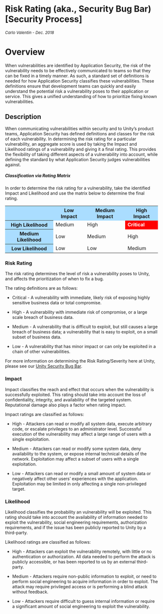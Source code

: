# Risk Rating (aka., Security Bug Bar) [Security Process]
<font size="-1">_Carlo Valentin - Dec. 2018_</font>

# Overview
When vulnerabilities are identified by Application Security, the risk of the vulnerability needs to be effectively communicated to teams so that they can be fixed in a timely manner. As such, a standard set of definitions is needed for how Application Security classifies these vulnerabilities. These definitions ensure that development teams can quickly and easily understand the potential risk a vulnerability poses to their application or service. This gives a unified understanding of how to prioritize fixing known vulnerabilities.

## Description
When communicating vulnerabilities within security and to Unity’s product teams, Application Security has defined definitions and classes for the risk of each vulnerability. In determining the risk rating for a particular vulnerability, an aggregate score is used by taking the Impact and Likelihood ratings of a vulnerability and giving it a final rating. This provides the flexibility of taking different aspects of a vulnerability into account, while defining the standard by what Application Security judges vulnerabilities against.

##### Classification via Rating Matrix
In order to determine the risk rating for a vulnerability, take the identified Impact and Likelihood and use the matrix below to determine the final rating.

<table>
<tr style="background-color:#aaddff">
<td></td><th>Low Impact</th><th>Medium Impact</th><th>High Impact</th></tr>
<tr>
<th style="background-color:#aaddff">High Likelihood</th>
<td>Medium</td><td>High</td><td style="background-color:red;color:white;font-weight:bold">Critical</td>
</tr>
<tr>
<th style="background-color:#aaddff">Medium Likelihood</th>
<td>Low</td><td>Medium</td><td>High</td>
</tr>
<tr>
<th style="background-color:#aaddff">Low Likelihood</th>
<td>Low</td><td>Low</td><td>Medium</td>
</tr>
</table>





### Risk Rating
The risk rating determines the level of risk a vulnerability poses to Unity, and affects the prioritization of when to fix a bug.

The rating definitions are as follows:

- Critical - A vulnerability with immediate, likely risk of exposing highly sensitive business data or total compromise.

- High - A vulnerability with immediate risk of compromise, or a large scale breach of business data.

- Medium - A vulnerability that is difficult to exploit, but still causes a large breach of business data; a vulnerability that is easy to exploit, on a small subset of business data.

- Low - A vulnerability that has minor impact or can only be exploited in a chain of other vulnerabilities.

For more information on determining the Risk Rating/Severity here at Unity, please see our [Unity Security Bug Bar](./Unity-Bug-Bar.md).

### Impact
Impact classifies the reach and effect that occurs when the vulnerability is successfully exploited. This rating should take into account the loss of confidentiality, integrity, and availability of the targeted system. Reputational damage also plays a factor when rating impact.

Impact ratings are classified as follows:

- High - Attackers can read or modify all system data, execute arbitrary code, or escalate privileges to an administrator level. Successful execution of the vulnerability may affect a large range of users with a single exploitation.

- Medium - Attackers can read or modify some system data, deny availability to the system, or expose internal technical details of the network. Exploitation may affect a subset of users with a single exploitation.

- Low - Attackers can read or modify a small amount of system data or negatively affect other users’ experiences with the application. Exploitation may be limited in only affecting a single non-privileged target.

### Likelihood
Likelihood classifies the probability an vulnerability will be exploited. This rating should take into account the availability of information needed to exploit the vulnerability, social engineering requirements, authorization requirements, and if the issue has been publicly reported to Unity by a third-party.

Likelihood ratings are classified as follows:

- High - Attackers can exploit the vulnerability remotely, with little or no authentication or authorization. All data needed to perform the attack is publicly accessible, or has been reported to us by an external third-party.

- Medium - Attackers require non-public information to exploit, or need to perform social engineering to acquire information in order to exploit. The attack may require privileged access or is performing a blind attack without feedback.

- Low - Attackers require difficult to guess internal information or require a significant amount of social engineering to exploit the vulnerability.